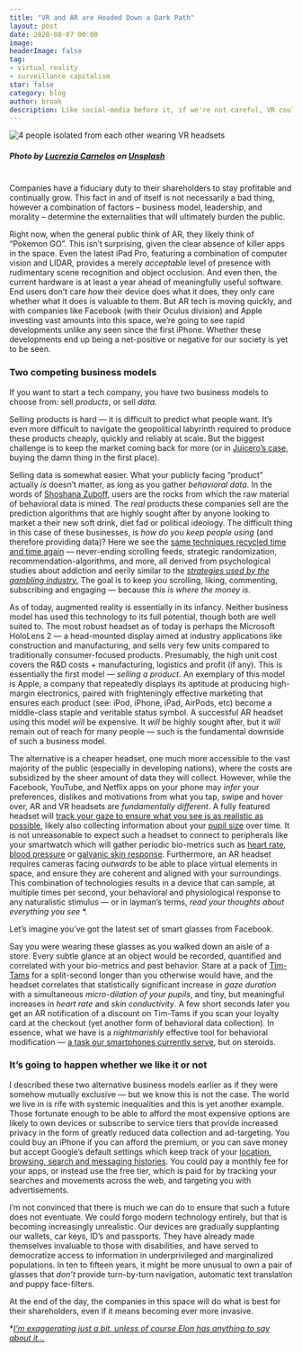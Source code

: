 ```yaml
---
title: "VR and AR are Headed Down a Dark Path"
layout: post
date: 2020-08-07 00:00
image:
headerImage: false
tag:
- virtual reality
- surveillance capitalism
star: false
category: blog
author: broak
description: Like social-media before it, if we're not careful, VR could become just as nightmarish.
---
```


![4 people isolated from each other wearing VR headsets](https://miro.medium.com/max/700/0*TOofTtSmmCuwjJzI)
##### *Photo by [Lucrezia Carnelos](https://unsplash.com/@ciabattespugnose?utm_source=medium&utm_medium=referral) on [Unsplash](https://unsplash.com/?utm_source=medium&utm_medium=referral)*

<br>
Companies have a fiduciary duty to their shareholders to stay profitable and continually grow. This fact in and of itself is not necessarily a bad thing, however a combination of factors – business model, leadership, and morality – determine the externalities that will ultimately burden the public.

Right now, when the general public think of AR, they likely think of “Pokemon GO”. This isn’t surprising, given the clear absence of killer apps in the space. Even the latest iPad Pro, featuring a combination of computer vision and LIDAR, provides a merely *acceptable* level of presence with rudimentary scene recognition and object occlusion. And even then, the current hardware is at least a year ahead of meaningfully useful software. End users don’t care *how* their device does what it does, they only care whether what it does is valuable to them. But AR tech is moving quickly, and with companies like Facebook (with their Oculus division) and Apple investing vast amounts into this space, we’re going to see rapid developments unlike any seen since the first iPhone. Whether these developments end up being a net-positive or negative for our society is yet to be seen.

### Two competing business models

If you want to start a tech company, you have two business models to choose from: sell *products*, or sell *data*.

Selling products is hard — it is difficult to predict what people want. It’s even more difficult to navigate the geopolitical labyrinth required to produce these products cheaply, quickly and reliably at scale. But the biggest challenge is to keep the market coming back for more (or in [Juicero’s case](https://en.wikipedia.org/wiki/Juicero), buying the damn thing in the first place).

Selling data is somewhat easier. What your publicly facing “product” actually *is* doesn’t matter, as long as you gather *behavioral data*. In the words of [Shoshana Zuboff](https://www.bookdepository.com/Age-Surveillance-Capitalism-Shoshana-Zuboff/9781781256855), users are the rocks from which the raw material of behavioral data is mined. The *real* products these companies sell are the prediction algorithms that are highly sought after by anyone looking to market a their new soft drink, diet fad or political ideology. The difficult thing in this case of these businesses, is *how do you keep people using* (and therefore providing data)? Here we see the [same techniques recycled time and time again](https://www.humanetech.com/what-we-do#problem) — never-ending scrolling feeds, strategic randomization, recommendation-algorithms, and more, all derived from psychological studies about addiction and eerily similar to the *[strategies used by the gambling industry.](http://sitn.hms.harvard.edu/flash/2018/dopamine-smartphones-battle-time/)* The goal is to keep you scrolling, liking, commenting, subscribing and engaging — because *this is where the money is*.

As of today, augmented reality is essentially in its infancy. Neither business model has used this technology to its full potential, though both are well suited to. The most robust headset as of today is perhaps the Microsoft HoloLens 2 — a head-mounted display aimed at industry applications like construction and manufacturing, and sells very few units compared to traditionally consumer-focused products. Presumably, the high unit cost covers the R&D costs + manufacturing, logistics and profit (if any). This is essentially the first model — *selling a product*. An exemplary of this model is Apple, a company that repeatedly displays its aptitude at producing high-margin electronics, paired with frighteningly effective marketing that ensures each product (see: iPod, iPhone, iPad, AirPods, etc) become a middle-class staple and veritable status symbol. A successful AR headset using this model *will* be expensive. It *will* be highly sought after, but it *will* remain out of reach for many people — such is the fundamental downside of such a business model.

The alternative is a cheaper headset, one much more accessible to the vast majority of the public (especially in developing nations), where the costs are subsidized by the sheer amount of data they will collect. However, while the Facebook, YouTube, and Netflix apps on your phone may *infer* your preferences, dislikes and motivations from what you tap, swipe and hover over, AR and VR headsets are *fundamentally different*. A fully featured headset will [track your gaze to ensure what you see is as realistic as possible](https://en.wikipedia.org/wiki/Foveated_rendering), likely also collecting information about your [pupil size](https://en.wikipedia.org/wiki/Mydriasis) over time. It is not unreasonable to expect such a headset to connect to peripherals like your smartwatch which will gather periodic bio-metrics such as [heart rate](https://support.apple.com/en-au/guide/watch/apda88aefe4c/watchos), [blood pressure](https://www.samsung.com/au/support/mobile-devices/measure-bp-on-galaxy-watch-active/) or [galvanic skin response](https://www.wareable.com/health-and-wellbeing/zenta-vinaya-specs-price-features-release-date). Furthermore, an AR headset requires cameras facing *outwards* to be able to place virtual elements in space, and ensure they are coherent and aligned with your surroundings. This combination of technologies results in a device that can sample, at multiple times per second, your behavioral and physiological response to any naturalistic stimulus — or in layman’s terms, *read your thoughts about everything you see* *.

Let’s imagine you’ve got the latest set of smart glasses from Facebook.

Say you were wearing these glasses as you walked down an aisle of a store. Every subtle glance at an object would be recorded, quantified and correlated with your bio-metrics and past behavior. Stare at a pack of [Tim-Tams](https://en.wikipedia.org/wiki/Tim_Tam) for a split-second longer than you otherwise would have, and the headset correlates that statistically significant increase in *gaze duration* with a simultaneous *micro-dilation of your pupils*, and tiny, but meaningful increases in *heart rate* and *skin conductivity*. A few short seconds later you get an AR notification of a discount on Tim-Tams if you scan your loyalty card at the checkout (yet another form of behavioral data collection). In essence, what we have is a *nightmarishly* effective tool for behavioral modification — [a task our smartphones currently serve](https://www.wired.co.uk/article/the-age-of-surveillance-capitalism-facebook-shoshana-zuboff), but on steroids.

### It’s going to happen whether we like it or not

I described these two alternative business models earlier as if they were somehow mutually exclusive — but we know this is not the case. The world we live in is rife with systemic inequalities and this is yet another example. Those fortunate enough to be able to afford the most expensive options are likely to own devices or subscribe to service tiers that provide increased privacy in the form of greatly reduced data collection and ad-targeting. You could buy an iPhone if you can afford the premium, or you can save money but accept Google’s default settings which keep track of your [location, browsing, search and messaging histories](https://www.wired.com/story/google-tracks-you-privacy/). You could pay a monthly fee for your apps, or instead use the free tier, which is paid for by tracking your searches and movements across the web, and targeting you with advertisements.

I’m not convinced that there is much we can do to ensure that such a future does not eventuate. We could forgo modern technology entirely, but that is becoming increasingly unrealistic. Our devices are gradually supplanting our wallets, car keys, ID’s and passports. They have already made themselves invaluable to those with disabilities, and have served to democratize access to information in underprivileged and marginalized populations. In ten to fifteen years, it might be more unusual to own a pair of glasses that *don’t* provide turn-by-turn navigation, automatic text translation and puppy face-filters.

At the end of the day, the companies in this space will do what is best for their shareholders, even if it means becoming ever more invasive.

**[I’m exaggerating just a bit, unless of course Elon has anything to say about it…](https://www.theverge.com/2019/7/16/20697123/elon-musk-neuralink-brain-reading-thread-robot)*
